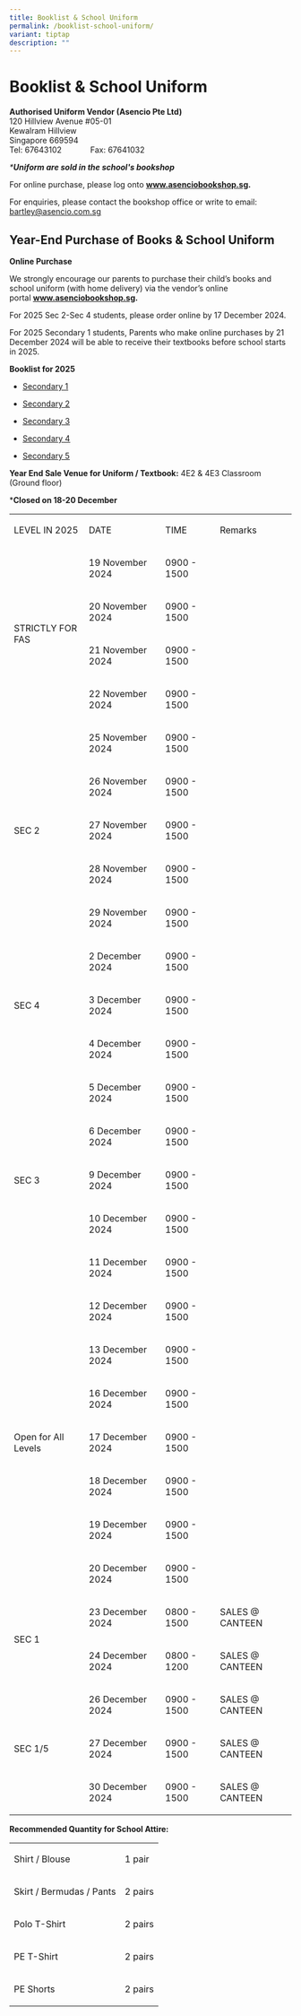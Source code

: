 ```yaml
---
title: Booklist & School Uniform
permalink: /booklist-school-uniform/
variant: tiptap
description: ""
---
```

<h1>Booklist &amp; School Uniform</h1>
<p><strong>Authorised Uniform Vendor (Asencio Pte Ltd)</strong>
<br>120 Hillview Avenue #05-01
<br>Kewalram Hillview
<br>Singapore 669594
<br>Tel: 67643102&nbsp; &nbsp; &nbsp; &nbsp; &nbsp; &nbsp; &nbsp;Fax: 67641032</p>
<p><em>*</em><strong><em>Uniform are sold in the school's bookshop</em></strong>
</p>
<p>For online purchase, please log onto&nbsp;<strong><a href="http://www.asenciobookshop.sg/" rel="noopener noreferrer nofollow" target="_blank"><u>www.asenciobookshop.sg</u></a>.</strong>
</p>
<p>For enquiries, please contact the bookshop office or write to email:
<a href="http://www.asenciobookshop.sg/" rel="noopener noreferrer nofollow" target="_blank"><u>bartley@asencio.com.sg</u>
</a>
</p>
<p></p>
<h2>Year-End Purchase of Books &amp; School Uniform&nbsp;</h2>
<p><strong>Online Purchase</strong>
</p>
<p>We strongly encourage our parents to purchase their child’s books and
school uniform (with home delivery) via the vendor’s online portal&nbsp;<strong><a href="http://www.asenciobookshop.sg/" rel="noopener noreferrer nofollow" target="_blank"><u>www.asenciobookshop.sg</u></a>.</strong>&nbsp;</p>
<p>For 2025 Sec 2-Sec 4 students, please order online by 17 December 2024.</p>
<p>For 2025 Secondary 1 students, Parents who make online purchases by 21
December 2024 will be able to receive their textbooks before school starts
in 2025.</p>
<p><strong>Booklist for 2025</strong>
</p>
<ul data-tight="true" class="tight">
<li>
<p><a href="https://www.bartleysec.moe.edu.sg/files/Bartley_Secondary_Sec_1.pdf" rel="noopener noreferrer nofollow" target="_blank"><u>Secondary 1</u></a>
</p>
</li>
<li>
<p><a href="https://www.bartleysec.moe.edu.sg/files/Bartley_Secondary_Sec_2.pdf" rel="noopener noreferrer nofollow" target="_blank"><u>Secondary 2</u></a>
</p>
</li>
<li>
<p><a href="https://www.bartleysec.moe.edu.sg/files/Bartley_Secondary_Sec_3.pdf" rel="noopener noreferrer nofollow" target="_blank"><u>Secondary 3</u></a>
</p>
</li>
<li>
<p><a href="https://www.bartleysec.moe.edu.sg/files/Bartley_Secondary_Sec_4.pdf" rel="noopener noreferrer nofollow" target="_blank"><u>Secondary 4</u></a>
</p>
</li>
<li>
<p><a href="https://www.bartleysec.moe.edu.sg/files/Bartley_Secondary_Sec_5.pdf" rel="noopener noreferrer nofollow" target="_blank"><u>Secondary 5</u></a>
</p>
</li>
</ul>
<p><strong>Year End Sale Venue for Uniform / Textbook:</strong>&nbsp;4E2
&amp; 4E3 Classroom (Ground floor)</p>
<p>*<strong>Closed on 18-20 December</strong>
</p>
<table style="minWidth: 100px">
<colgroup>
<col>
<col>
<col>
<col>
</colgroup>
<tbody>
<tr>
<td rowspan="1" colspan="1">
<p>LEVEL IN 2025</p>
</td>
<td rowspan="1" colspan="1">
<p>DATE</p>
</td>
<td rowspan="1" colspan="1">
<p>TIME</p>
</td>
<td rowspan="1" colspan="1">
<p>Remarks</p>
</td>
</tr>
<tr>
<td rowspan="4" colspan="1">
<p>STRICTLY FOR FAS</p>
</td>
<td rowspan="1" colspan="1">
<p>19 November 2024</p>
</td>
<td rowspan="1" colspan="1">
<p>0900 - 1500&nbsp;</p>
</td>
<td rowspan="1" colspan="1">
<p></p>
</td>
</tr>
<tr>
<td rowspan="1" colspan="1">
<p>20 November 2024</p>
</td>
<td rowspan="1" colspan="1">
<p>0900 - 1500&nbsp;</p>
</td>
<td rowspan="1" colspan="1">
<p></p>
</td>
</tr>
<tr>
<td rowspan="1" colspan="1">
<p>21 November 2024</p>
</td>
<td rowspan="1" colspan="1">
<p>0900 - 1500&nbsp;</p>
</td>
<td rowspan="1" colspan="1">
<p></p>
</td>
</tr>
<tr>
<td rowspan="1" colspan="1">
<p>22 November 2024</p>
</td>
<td rowspan="1" colspan="1">
<p>0900 - 1500&nbsp;</p>
</td>
<td rowspan="1" colspan="1">
<p></p>
</td>
</tr>
<tr>
<td rowspan="5" colspan="1">
<p>SEC 2</p>
</td>
<td rowspan="1" colspan="1">
<p>25 November 2024</p>
</td>
<td rowspan="1" colspan="1">
<p>0900 - 1500&nbsp;</p>
</td>
<td rowspan="1" colspan="1">
<p></p>
</td>
</tr>
<tr>
<td rowspan="1" colspan="1">
<p>26 November 2024</p>
</td>
<td rowspan="1" colspan="1">
<p>0900 - 1500&nbsp;</p>
</td>
<td rowspan="1" colspan="1">
<p></p>
</td>
</tr>
<tr>
<td rowspan="1" colspan="1">
<p>27 November 2024</p>
</td>
<td rowspan="1" colspan="1">
<p>0900 - 1500&nbsp;</p>
</td>
<td rowspan="1" colspan="1">
<p></p>
</td>
</tr>
<tr>
<td rowspan="1" colspan="1">
<p>28 November 2024</p>
</td>
<td rowspan="1" colspan="1">
<p>0900 - 1500&nbsp;</p>
</td>
<td rowspan="1" colspan="1">
<p></p>
</td>
</tr>
<tr>
<td rowspan="1" colspan="1">
<p>29 November 2024</p>
</td>
<td rowspan="1" colspan="1">
<p>0900 - 1500&nbsp;</p>
</td>
<td rowspan="1" colspan="1">
<p>&nbsp;</p>
</td>
</tr>
<tr>
<td rowspan="3" colspan="1">
<p>SEC 4</p>
</td>
<td rowspan="1" colspan="1">
<p>2 December 2024</p>
</td>
<td rowspan="1" colspan="1">
<p>0900 - 1500&nbsp;</p>
</td>
<td rowspan="1" colspan="1">
<p></p>
</td>
</tr>
<tr>
<td rowspan="1" colspan="1">
<p>3 December 2024</p>
</td>
<td rowspan="1" colspan="1">
<p>0900 - 1500&nbsp;</p>
</td>
<td rowspan="1" colspan="1">
<p></p>
</td>
</tr>
<tr>
<td rowspan="1" colspan="1">
<p>4 December 2024</p>
</td>
<td rowspan="1" colspan="1">
<p>0900 - 1500&nbsp;</p>
</td>
<td rowspan="1" colspan="1">
<p></p>
</td>
</tr>
<tr>
<td rowspan="5" colspan="1">
<p>SEC 3</p>
</td>
<td rowspan="1" colspan="1">
<p>5 December 2024</p>
</td>
<td rowspan="1" colspan="1">
<p>0900 - 1500&nbsp;</p>
</td>
<td rowspan="1" colspan="1">
<p></p>
</td>
</tr>
<tr>
<td rowspan="1" colspan="1">
<p>6 December 2024</p>
</td>
<td rowspan="1" colspan="1">
<p>0900 - 1500&nbsp;</p>
</td>
<td rowspan="1" colspan="1">
<p></p>
</td>
</tr>
<tr>
<td rowspan="1" colspan="1">
<p>9 December 2024</p>
</td>
<td rowspan="1" colspan="1">
<p>0900 - 1500&nbsp;</p>
</td>
<td rowspan="1" colspan="1">
<p></p>
</td>
</tr>
<tr>
<td rowspan="1" colspan="1">
<p>10 December 2024</p>
</td>
<td rowspan="1" colspan="1">
<p>0900 - 1500&nbsp;</p>
</td>
<td rowspan="1" colspan="1">
<p></p>
</td>
</tr>
<tr>
<td rowspan="1" colspan="1">
<p>11 December 2024</p>
</td>
<td rowspan="1" colspan="1">
<p>0900 - 1500&nbsp;</p>
</td>
<td rowspan="1" colspan="1">
<p></p>
</td>
</tr>
<tr>
<td rowspan="7" colspan="1">
<p>Open for All Levels</p>
</td>
<td rowspan="1" colspan="1">
<p>12 December 2024</p>
</td>
<td rowspan="1" colspan="1">
<p>0900 - 1500&nbsp;</p>
</td>
<td rowspan="1" colspan="1">
<p></p>
</td>
</tr>
<tr>
<td rowspan="1" colspan="1">
<p>13 December 2024</p>
</td>
<td rowspan="1" colspan="1">
<p>0900 - 1500&nbsp;</p>
</td>
<td rowspan="1" colspan="1">
<p></p>
</td>
</tr>
<tr>
<td rowspan="1" colspan="1">
<p>16 December 2024</p>
</td>
<td rowspan="1" colspan="1">
<p>0900 - 1500&nbsp;</p>
</td>
<td rowspan="1" colspan="1">
<p></p>
</td>
</tr>
<tr>
<td rowspan="1" colspan="1">
<p>17 December 2024</p>
</td>
<td rowspan="1" colspan="1">
<p>0900 - 1500&nbsp;</p>
</td>
<td rowspan="1" colspan="1">
<p></p>
</td>
</tr>
<tr>
<td rowspan="1" colspan="1">
<p>18 December 2024</p>
</td>
<td rowspan="1" colspan="1">
<p>0900 - 1500</p>
</td>
<td rowspan="1" colspan="1">
<p></p>
</td>
</tr>
<tr>
<td rowspan="1" colspan="1">
<p>19 December 2024</p>
</td>
<td rowspan="1" colspan="1">
<p>0900 - 1500</p>
</td>
<td rowspan="1" colspan="1">
<p></p>
</td>
</tr>
<tr>
<td rowspan="1" colspan="1">
<p>20 December 2024</p>
</td>
<td rowspan="1" colspan="1">
<p>0900 - 1500</p>
</td>
<td rowspan="1" colspan="1">
<p></p>
</td>
</tr>
<tr>
<td rowspan="2" colspan="1">
<p>SEC 1</p>
</td>
<td rowspan="1" colspan="1">
<p>23 December 2024</p>
</td>
<td rowspan="1" colspan="1">
<p>0800 - 1500&nbsp;</p>
</td>
<td rowspan="1" colspan="1">
<p>SALES @ CANTEEN</p>
</td>
</tr>
<tr>
<td rowspan="1" colspan="1">
<p>24 December 2024</p>
</td>
<td rowspan="1" colspan="1">
<p>0800 - 1200&nbsp;</p>
</td>
<td rowspan="1" colspan="1">
<p>SALES @ CANTEEN</p>
</td>
</tr>
<tr>
<td rowspan="3" colspan="1">
<p>SEC 1/5</p>
</td>
<td rowspan="1" colspan="1">
<p>26 December 2024</p>
</td>
<td rowspan="1" colspan="1">
<p>0900 - 1500&nbsp;</p>
</td>
<td rowspan="1" colspan="1">
<p>SALES @ CANTEEN</p>
</td>
</tr>
<tr>
<td rowspan="1" colspan="1">
<p>27 December 2024</p>
</td>
<td rowspan="1" colspan="1">
<p>0900 - 1500&nbsp;</p>
</td>
<td rowspan="1" colspan="1">
<p>SALES @ CANTEEN</p>
</td>
</tr>
<tr>
<td rowspan="1" colspan="1">
<p>30 December 2024</p>
</td>
<td rowspan="1" colspan="1">
<p>0900 - 1500&nbsp;</p>
</td>
<td rowspan="1" colspan="1">
<p>SALES @ CANTEEN</p>
</td>
</tr>
</tbody>
</table>
<p></p>
<p><strong>Recommended Quantity for School Attire:</strong>
</p>
<table style="minWidth: 50px">
<colgroup>
<col>
<col>
</colgroup>
<tbody>
<tr>
<td rowspan="1" colspan="1">
<p>Shirt / Blouse</p>
</td>
<td rowspan="1" colspan="1">
<p>1 pair</p>
</td>
</tr>
<tr>
<td rowspan="1" colspan="1">
<p>Skirt / Bermudas / Pants</p>
</td>
<td rowspan="1" colspan="1">
<p>2 pairs</p>
</td>
</tr>
<tr>
<td rowspan="1" colspan="1">
<p>Polo T-Shirt</p>
</td>
<td rowspan="1" colspan="1">
<p>2 pairs</p>
</td>
</tr>
<tr>
<td rowspan="1" colspan="1">
<p>PE T-Shirt</p>
</td>
<td rowspan="1" colspan="1">
<p>2 pairs</p>
</td>
</tr>
<tr>
<td rowspan="1" colspan="1">
<p>PE Shorts</p>
</td>
<td rowspan="1" colspan="1">
<p>2 pairs</p>
</td>
</tr>
</tbody>
</table>
<p></p>